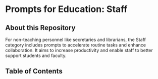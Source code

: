 # Prompts for Education: Staff

## About this Repository

For non-teaching personnel like secretaries and librarians, the Staff category includes prompts to accelerate routine tasks and enhance collaboration. It aims to increase productivity and enable staff to better support students and faculty.

## Table of Contents

